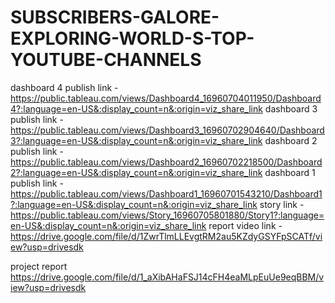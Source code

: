 # SUBSCRIBERS-GALORE-EXPLORING-WORLD-S-TOP-YOUTUBE-CHANNELS
dashboard 4 publish link - https://public.tableau.com/views/Dashboard4_16960704011950/Dashboard4?:language=en-US&:display_count=n&:origin=viz_share_link
dashboard 3 publish link - https://public.tableau.com/views/Dashboard3_16960702904640/Dashboard3?:language=en-US&:display_count=n&:origin=viz_share_link
dashboard 2 publish link - https://public.tableau.com/views/Dashboard2_16960702218500/Dashboard2?:language=en-US&:display_count=n&:origin=viz_share_link
dashboard 1 publish link - https://public.tableau.com/views/Dashboard1_16960701543210/Dashboard1?:language=en-US&:display_count=n&:origin=viz_share_link
story link               - https://public.tableau.com/views/Story_16960705801880/Story1?:language=en-US&:display_count=n&:origin=viz_share_link
report video link        - https://drive.google.com/file/d/1ZwrTlmLLEvgtRM2au5KZdyGSYFpSCATf/view?usp=drivesdk

project report
https://drive.google.com/file/d/1_aXibAHaFSJ14cFH4eaMLpEuUe9eqBBM/view?usp=drivesdk

